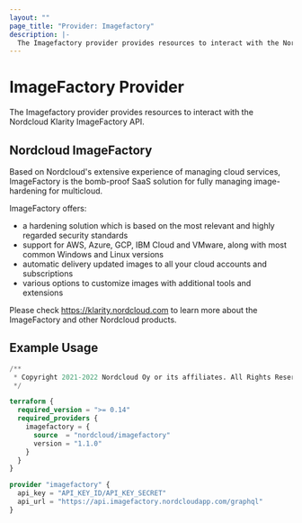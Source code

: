 ```yaml
---
layout: ""
page_title: "Provider: Imagefactory"
description: |-
  The Imagefactory provider provides resources to interact with the Nordcloud Klarity ImageFactory API.
---
```


# ImageFactory Provider

The Imagefactory provider provides resources to interact with the Nordcloud Klarity ImageFactory API.

## Nordcloud ImageFactory

Based on Nordcloud's extensive experience of managing cloud services, ImageFactory is the bomb-proof SaaS solution for fully managing image-hardening for multicloud.

ImageFactory offers:

- a hardening solution which is based on the most relevant and highly regarded security standards
- support for AWS, Azure, GCP, IBM Cloud and VMware, along with most common Windows and Linux versions
- automatic delivery updated images to all your cloud accounts and subscriptions
- various options to customize images with additional tools and extensions

Please check https://klarity.nordcloud.com to learn more about the ImageFactory and other Nordcloud products.

## Example Usage

```terraform
/**
 * Copyright 2021-2022 Nordcloud Oy or its affiliates. All Rights Reserved.
 */

terraform {
  required_version = ">= 0.14"
  required_providers {
    imagefactory = {
      source  = "nordcloud/imagefactory"
      version = "1.1.0"
    }
  }
}

provider "imagefactory" {
  api_key = "API_KEY_ID/API_KEY_SECRET"
  api_url = "https://api.imagefactory.nordcloudapp.com/graphql"
}
```
